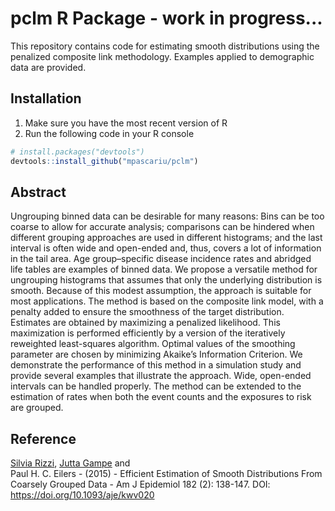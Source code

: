 # pclm R Package - work in progress...

This repository contains code for estimating smooth distributions using the penalized composite link methodology. Examples applied to demographic data are provided.

## Installation

1. Make sure you have the most recent version of R
2. Run the following code in your R console 

```r
# install.packages("devtools")
devtools::install_github("mpascariu/pclm")
```


## Abstract
Ungrouping binned data can be desirable for many reasons: Bins can be too coarse to allow for accurate analysis; comparisons can be hindered when different grouping approaches are used in different histograms; and the last interval is often wide and open-ended and, thus, covers a lot of information in the tail area. Age group–specific disease incidence rates and abridged life tables are examples of binned data. We propose a versatile method for ungrouping histograms that assumes that only the underlying distribution is smooth. Because of this modest assumption, the approach is suitable for most applications. The method is based on the composite link model, with a penalty added to ensure the smoothness of the target distribution. Estimates are obtained by maximizing a penalized likelihood. This maximization is performed efficiently by a version of the iteratively reweighted least-squares algorithm. Optimal values of the smoothing parameter are chosen by minimizing Akaike’s Information Criterion. We demonstrate the performance of this method in a simulation study and provide several examples that illustrate the approach. Wide, open-ended intervals can be handled properly. The method can be extended to the estimation of rates when both the event counts and the exposures to risk are grouped.

## Reference
[Silvia Rizzi](http://findresearcher.sdu.dk:8080/portal/en/person/srizzi), 
[Jutta Gampe](http://www.demogr.mpg.de/en/institute/staff_directory_1899/jutta_gampe_655.htm) and  
Paul H. C. Eilers - (2015) - Efficient Estimation of Smooth Distributions From Coarsely Grouped Data - Am J Epidemiol  182 (2): 138-147. DOI: https://doi.org/10.1093/aje/kwv020
